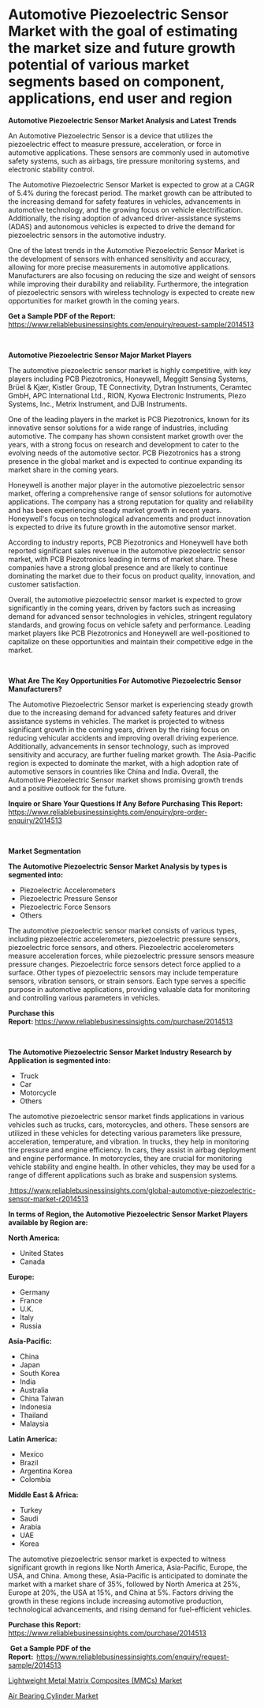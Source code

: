 <p><h1>Automotive Piezoelectric Sensor Market with the goal of estimating the market size and future growth potential of various market segments based on component, applications, end user and region</h1></p><p><strong>Automotive Piezoelectric Sensor Market Analysis and Latest Trends</strong></p>
<p><p>An Automotive Piezoelectric Sensor is a device that utilizes the piezoelectric effect to measure pressure, acceleration, or force in automotive applications. These sensors are commonly used in automotive safety systems, such as airbags, tire pressure monitoring systems, and electronic stability control.</p><p>The Automotive Piezoelectric Sensor Market is expected to grow at a CAGR of 5.4% during the forecast period. The market growth can be attributed to the increasing demand for safety features in vehicles, advancements in automotive technology, and the growing focus on vehicle electrification. Additionally, the rising adoption of advanced driver-assistance systems (ADAS) and autonomous vehicles is expected to drive the demand for piezoelectric sensors in the automotive industry.</p><p>One of the latest trends in the Automotive Piezoelectric Sensor Market is the development of sensors with enhanced sensitivity and accuracy, allowing for more precise measurements in automotive applications. Manufacturers are also focusing on reducing the size and weight of sensors while improving their durability and reliability. Furthermore, the integration of piezoelectric sensors with wireless technology is expected to create new opportunities for market growth in the coming years.</p></p>
<p><strong>Get a Sample PDF of the Report:&nbsp;</strong> <a href="https://www.reliablebusinessinsights.com/enquiry/request-sample/2014513">https://www.reliablebusinessinsights.com/enquiry/request-sample/2014513</a></p>
<p>&nbsp;</p>
<p><strong>Automotive Piezoelectric Sensor Major Market Players</strong></p>
<p><p>The automotive piezoelectric sensor market is highly competitive, with key players including PCB Piezotronics, Honeywell, Meggitt Sensing Systems, Brüel & Kjær, Kistler Group, TE Connectivity, Dytran Instruments, Ceramtec GmbH, APC International Ltd., RION, Kyowa Electronic Instruments, Piezo Systems, Inc., Metrix Instrument, and DJB Instruments.</p><p>One of the leading players in the market is PCB Piezotronics, known for its innovative sensor solutions for a wide range of industries, including automotive. The company has shown consistent market growth over the years, with a strong focus on research and development to cater to the evolving needs of the automotive sector. PCB Piezotronics has a strong presence in the global market and is expected to continue expanding its market share in the coming years.</p><p>Honeywell is another major player in the automotive piezoelectric sensor market, offering a comprehensive range of sensor solutions for automotive applications. The company has a strong reputation for quality and reliability and has been experiencing steady market growth in recent years. Honeywell's focus on technological advancements and product innovation is expected to drive its future growth in the automotive sensor market.</p><p>According to industry reports, PCB Piezotronics and Honeywell have both reported significant sales revenue in the automotive piezoelectric sensor market, with PCB Piezotronics leading in terms of market share. These companies have a strong global presence and are likely to continue dominating the market due to their focus on product quality, innovation, and customer satisfaction.</p><p>Overall, the automotive piezoelectric sensor market is expected to grow significantly in the coming years, driven by factors such as increasing demand for advanced sensor technologies in vehicles, stringent regulatory standards, and growing focus on vehicle safety and performance. Leading market players like PCB Piezotronics and Honeywell are well-positioned to capitalize on these opportunities and maintain their competitive edge in the market.</p></p>
<p>&nbsp;</p>
<p><strong>What Are The Key Opportunities For Automotive Piezoelectric Sensor Manufacturers?</strong></p>
<p><p>The Automotive Piezoelectric Sensor market is experiencing steady growth due to the increasing demand for advanced safety features and driver assistance systems in vehicles. The market is projected to witness significant growth in the coming years, driven by the rising focus on reducing vehicular accidents and improving overall driving experience. Additionally, advancements in sensor technology, such as improved sensitivity and accuracy, are further fueling market growth. The Asia-Pacific region is expected to dominate the market, with a high adoption rate of automotive sensors in countries like China and India. Overall, the Automotive Piezoelectric Sensor market shows promising growth trends and a positive outlook for the future.</p></p>
<p><strong>Inquire or Share Your Questions If Any Before Purchasing This Report:</strong> <a href="https://www.reliablebusinessinsights.com/enquiry/pre-order-enquiry/2014513">https://www.reliablebusinessinsights.com/enquiry/pre-order-enquiry/2014513</a></p>
<p>&nbsp;</p>
<p><strong>Market Segmentation</strong></p>
<p><strong>The Automotive Piezoelectric Sensor Market Analysis by types is segmented into:</strong></p>
<p><ul><li>Piezoelectric Accelerometers</li><li>Piezoelectric Pressure Sensor</li><li>Piezoelectric Force Sensors</li><li>Others</li></ul></p>
<p><p>The automotive piezoelectric sensor market consists of various types, including piezoelectric accelerometers, piezoelectric pressure sensors, piezoelectric force sensors, and others. Piezoelectric accelerometers measure acceleration forces, while piezoelectric pressure sensors measure pressure changes. Piezoelectric force sensors detect force applied to a surface. Other types of piezoelectric sensors may include temperature sensors, vibration sensors, or strain sensors. Each type serves a specific purpose in automotive applications, providing valuable data for monitoring and controlling various parameters in vehicles.</p></p>
<p><strong>Purchase this Report:&nbsp;</strong><a href="https://www.reliablebusinessinsights.com/purchase/2014513">https://www.reliablebusinessinsights.com/purchase/2014513</a></p>
<p>&nbsp;</p>
<p><strong>The Automotive Piezoelectric Sensor Market Industry Research by Application is segmented into:</strong></p>
<p><ul><li>Truck</li><li>Car</li><li>Motorcycle</li><li>Others</li></ul></p>
<p><p>The automotive piezoelectric sensor market finds applications in various vehicles such as trucks, cars, motorcycles, and others. These sensors are utilized in these vehicles for detecting various parameters like pressure, acceleration, temperature, and vibration. In trucks, they help in monitoring tire pressure and engine efficiency. In cars, they assist in airbag deployment and engine performance. In motorcycles, they are crucial for monitoring vehicle stability and engine health. In other vehicles, they may be used for a range of different applications such as brake and suspension systems.</p></p>
<p><a href="https://www.reliablebusinessinsights.com/global-automotive-piezoelectric-sensor-market-r2014513">&nbsp;https://www.reliablebusinessinsights.com/global-automotive-piezoelectric-sensor-market-r2014513</a></p>
<p><strong>In terms of Region, the Automotive Piezoelectric Sensor Market Players available by Region are:</strong></p>
<p>
    <p> <strong> North America: </strong>
        <ul>
            <li>United States</li>
            <li>Canada</li>
        </ul>
        </p> 
    <p> <strong> Europe: </strong>
        <ul>
            <li>Germany</li>
            <li>France</li>
            <li>U.K.</li>
            <li>Italy</li>
            <li>Russia</li>
        </ul>
        </p> 
    <p> <strong> Asia-Pacific: </strong>
        <ul>
            <li>China</li>
            <li>Japan</li>
            <li>South Korea</li>
            <li>India</li>
            <li>Australia</li>
            <li>China Taiwan</li>
            <li>Indonesia</li>
            <li>Thailand</li>
            <li>Malaysia</li>
        </ul>
        </p> 
    <p> <strong> Latin America: </strong>
        <ul>
            <li>Mexico</li>
            <li>Brazil</li>
            <li>Argentina Korea</li>
            <li>Colombia</li>
        </ul>
        </p> 
    <p> <strong> Middle East & Africa: </strong>
        <ul>
            <li>Turkey</li>
            <li>Saudi</li>
            <li>Arabia</li>
            <li>UAE</li>
            <li>Korea</li>
        </ul>
    </p>
    </p>
<p><p>The automotive piezoelectric sensor market is expected to witness significant growth in regions like North America, Asia-Pacific, Europe, the USA, and China. Among these, Asia-Pacific is anticipated to dominate the market with a market share of 35%, followed by North America at 25%, Europe at 20%, the USA at 15%, and China at 5%. Factors driving the growth in these regions include increasing automotive production, technological advancements, and rising demand for fuel-efficient vehicles.</p></p>
<p><strong>Purchase this Report: </strong><a href="https://www.reliablebusinessinsights.com/purchase/2014513">https://www.reliablebusinessinsights.com/purchase/2014513</a></p>
<p>&nbsp;<strong>Get a Sample PDF of the Report:&nbsp;&nbsp;</strong><a href="https://www.reliablebusinessinsights.com/enquiry/request-sample/2014513">https://www.reliablebusinessinsights.com/enquiry/request-sample/2014513</a></p>
<p><strong></strong></p>
<p><p><a href="https://github.com/ashman753/Market-Research-Report-List-1/blob/main/lightweight-metal-matrix-composites-mmcs-market.md">Lightweight Metal Matrix Composites (MMCs) Market</a></p><p><a href="https://github.com/LibbySpencer2018/Market-Research-Report-List-1/blob/main/air-bearing-cylinder-market.md">Air Bearing Cylinder Market</a></p></p>